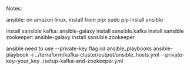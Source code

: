 Notes:

ansible:
on amazon linux, install from pip:  sudo pip install ansible

install sansible kafka: ansible-galaxy install sansible.kafka
install sansible zookeeper: ansible-galaxy install sansible.zookeeper

ansible need to use --private-key flag
cd ansible_playbooks
ansible-playbook -i ../terraform/kafka-cluster/output/ansible_hosts.yml --private-key=your_key ./setup-kafka-and-zookeeper.yml 